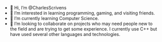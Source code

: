 - 👋 Hi, I’m @CharlesScrivens
- 👀 I’m interested in learning programming, gaming, and visiting friends.
- 🌱 I’m currently learning Computer Science.
- 💞️ I’m looking to collaborate on projects who may need people new to the field and are trying to get some experience. I currently use C++ but have used several other languages and technologies. 

<!---
CharlesScrivens/CharlesScrivens is a ✨ special ✨ repository because its `README.md` (this file) appears on your GitHub profile.
You can click the Preview link to take a look at your changes.
--->
